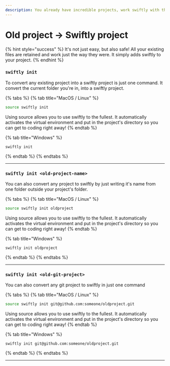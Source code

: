 ```yaml
---
description: You already have incredible projects, work swiftly with them too!
---
```


# Old project → Swiftly project

{% hint style="success" %}
It's not just easy, but also safe! All your existing files are retained and work just the way they were. It simply adds swiftly to your project.
{% endhint %}

### `swiftly init`

To convert any existing project into a swiftly project is just one command. It convert the current folder you're in, into a swiftly project.

{% tabs %}
{% tab title="MacOS / Linux" %}
```bash
source swiftly init
```

Using source allows you to use swiftly to the fullest. It automatically activates the virtual environment and put in the project's directory so you can get to coding right away!
{% endtab %}

{% tab title="Windows" %}
```batch
swiftly init
```
{% endtab %}
{% endtabs %}

***

### `swiftly init <old-project-name>`

You can also convert any project to swiftly by just writing it's name from one folder outside your project's folder.

{% tabs %}
{% tab title="MacOS / Linux" %}
```bash
source swiftly init oldproject
```

Using source allows you to use swiftly to the fullest. It automatically activates the virtual environment and put in the project's directory so you can get to coding right away!
{% endtab %}

{% tab title="Windows" %}
```batch
swiftly init oldproject
```
{% endtab %}
{% endtabs %}

***

### `swiftly init <old-git-project>`

You can also convert any git project to swiftly in just one command

{% tabs %}
{% tab title="MacOS / Linux" %}
```bash
source swiftly init git@github.com:someone/oldproject.git
```

Using source allows you to use swiftly to the fullest. It automatically activates the virtual environment and put in the project's directory so you can get to coding right away!
{% endtab %}

{% tab title="Windows" %}
```batch
swiftly init git@github.com:someone/oldproject.git
```
{% endtab %}
{% endtabs %}

***
